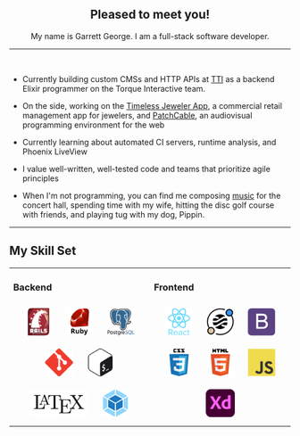 <div align="center">
  <h2>Pleased to meet you!</h2>
  <p>My name is Garrett George. I am a full-stack software developer.</p>
</div>

<hr />
<br />

- Currently building custom CMSs and HTTP APIs at [TTI](https://www.ttigroup.com) as a backend Elixir programmer on the Torque Interactive team.

- On the side, working on the [Timeless Jeweler App](https://github.com/garrettmichaelgeorge/timeless_jeweler_public), a commercial retail management app for jewelers, and [PatchCable](https://github.com/garrettmichaelgeorge/patch_cable), an audiovisual programming environment for the web

- Currently learning about automated CI servers, runtime analysis, and Phoenix LiveView

- I value well-written, well-tested code and teams that prioritize agile principles

- When I'm not programming, you can find me composing
  [music](https://soundcloud.com/garrettmichaelgeorge) for the concert hall,
  spending time with my wife, hitting the disc golf course with friends, and playing tug with my dog, Pippin.

<hr />

## My Skill Set
<table><tr><td valign="top" width="50%">

  ### Backend
  <div align="center">
    <img style="margin: 10px" src="https://raw.githubusercontent.com/garrettmichaelgeorge/garrettmichaelgeorge/master/assets/images/rails-original-wordmark.svg" alt="Ruby on Rails" height="50" />
    <img style="margin: 10px" src="https://raw.githubusercontent.com/garrettmichaelgeorge/garrettmichaelgeorge/master/assets/images/ruby-original-wordmark.svg" alt="Ruby" height="50" />
    <img style="margin: 10px" src="https://raw.githubusercontent.com/garrettmichaelgeorge/garrettmichaelgeorge/master/assets/images/postgresql-original-wordmark.svg" alt="PostgreSQL" height="50" />
    <img style="margin: 10px" src="https://raw.githubusercontent.com/garrettmichaelgeorge/garrettmichaelgeorge/master/assets/images/git-scm-icon.svg" alt="Git" height="50" />
    <img style="margin: 10px" src="https://raw.githubusercontent.com/garrettmichaelgeorge/garrettmichaelgeorge/master/assets/images/gnu_bash-icon.svg" alt="Bash" height="50" />
    <img style="margin: 10px" src="https://raw.githubusercontent.com/garrettmichaelgeorge/garrettmichaelgeorge/master/assets/images/latex.png" alt="Latex" height="50" />
    <img style="margin: 10px" src="https://raw.githubusercontent.com/garrettmichaelgeorge/garrettmichaelgeorge/master/assets/images/webpack-original.svg" alt="Webpack" height="50" />
  </div>

  </td><td valign="top" width="50%">

  ### Frontend
  <div align="center">
    <img style="margin: 10px" src="https://raw.githubusercontent.com/garrettmichaelgeorge/garrettmichaelgeorge/master/assets/images/react-original-wordmark.svg" alt="React" height="50" />
    <img style="margin: 10px" src="https://raw.githubusercontent.com/garrettmichaelgeorge/garrettmichaelgeorge/master/assets/images/stimulus-reflex-logo.svg" alt="Stimulus Reflex" height="50" />
    <img style="margin: 10px" src="https://raw.githubusercontent.com/garrettmichaelgeorge/garrettmichaelgeorge/master/assets/images/bootstrap-plain.svg" alt="Bootstrap" height="50" />
    <img style="margin: 10px" src="https://raw.githubusercontent.com/garrettmichaelgeorge/garrettmichaelgeorge/master/assets/images/css3-original-wordmark.svg" alt="CSS3" height="50" />
    <img style="margin: 10px" src="https://raw.githubusercontent.com/garrettmichaelgeorge/garrettmichaelgeorge/master/assets/images/html5-original-wordmark.svg" alt="HTML5" height="50" />
    <img style="margin: 10px" src="https://raw.githubusercontent.com/garrettmichaelgeorge/garrettmichaelgeorge/master/assets/images/javascript-original.svg" alt="JavaScript" height="50" />
    <img style="margin: 10px" src="https://raw.githubusercontent.com/garrettmichaelgeorge/garrettmichaelgeorge/master/assets/images/adobexd.png" alt="Adobe XD" height="50" />
  </div>

</td>

</td></tr></table>
